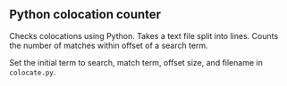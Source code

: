 ## Python colocation counter

Checks colocations using Python. Takes a text file split into lines. Counts the number of matches within offset of a search term.

Set the initial term to search, match term, offset size, and filename in `colocate.py`.
